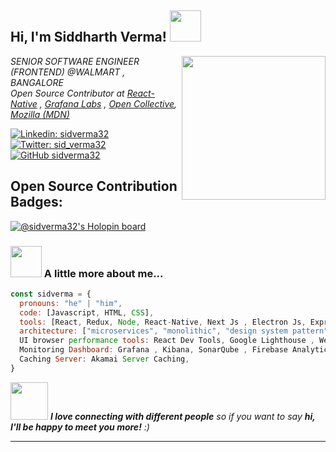 <h2> Hi, I'm Siddharth Verma! <img src="https://media.giphy.com/media/RbDKaczqWovIugyJmW/giphy.gif" width="50"></h2>
<img align='right' src="https://media.giphy.com/media/RiKyIqMC4vVGB9vkxl/giphy.gif" width="230">
<p><em>SENIOR SOFTWARE ENGINEER (FRONTEND) @WALMART , BANGALORE </br>Open Source Contributor at <a href="https://github.com/facebook/react-native/">React-Native</a> , <a href="https://github.com/grafana/grafana">Grafana Labs</a> , <a href="https://github.com/opencollective/opencollective">Open Collective</a>, <a href="https://developer.mozilla.org/en-US/">Mozilla (MDN)</a>
</em></p>

[![Linkedin: sidverma32](https://img.shields.io/badge/LinkedIn-0077B5?style=for-the-badge&logo=linkedin&logoColor=white)](https://www.linkedin.com/in/sidverma32/)
[![Twitter: sid_verma32](https://img.shields.io/badge/Twitter-1DA1F2?style=for-the-badge&logo=twitter&logoColor=white)](https://twitter.com/sid_verma32)
[![GitHub sidverma32](https://img.shields.io/github/followers/sidverma32?label=follow&style=social)](https://github.com/sidverma32)
<h2> Open Source Contribution Badges:</h2>

[![@sidverma32's Holopin board](https://holopin.me/sidverma32)](https://holopin.io/@sidverma32)

### <img src="https://media.giphy.com/media/VgCDAzcKvsR6OM0uWg/giphy.gif" width="50"> A little more about me...  


```javascript
const sidverma = {
  pronouns: "he" | "him",
  code: [Javascript, HTML, CSS],
  tools: [React, Redux, Node, React-Native, Next Js , Electron Js, Express, Webpack4, Babel, Material-UI, Storybook, Styled-Components, Docker, Jenkins , AWS , Kubernetes],
  architecture: ["microservices", "monolithic", "design system pattern"],
  UI browser performance tools: React Dev Tools, Google Lighthouse , Webpagetest,
  Monitoring Dashboard: Grafana , Kibana, SonarQube , Firebase Analytics, APM,
  Caching Server: Akamai Server Caching,
}
```


<img src="https://media.giphy.com/media/LnQjpWaON8nhr21vNW/giphy.gif" width="60"> <em><b>I love connecting with different people</b> so if you want to say <b>hi, I'll be happy to meet you more!</b> :)</em>

---
